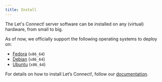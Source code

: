 ```yaml
---
title: Install
---
```


The Let's Connect! server software can be installed on any (virtual) hardware, 
from small to big.

As of now, we officially support the following operating systems to deploy on:

* [Fedora](https://getfedora.org/) (`x86_64`)
* [Debian](https://www.debian.org/) (`x86_64`)
* [Ubuntu](https://ubuntu.com/) (`x86_64`)

For details on how to install Let’s Connect!, follow our 
[documentation](https://github.com/eduvpn/documentation/blob/v3/README.md#deployment).
